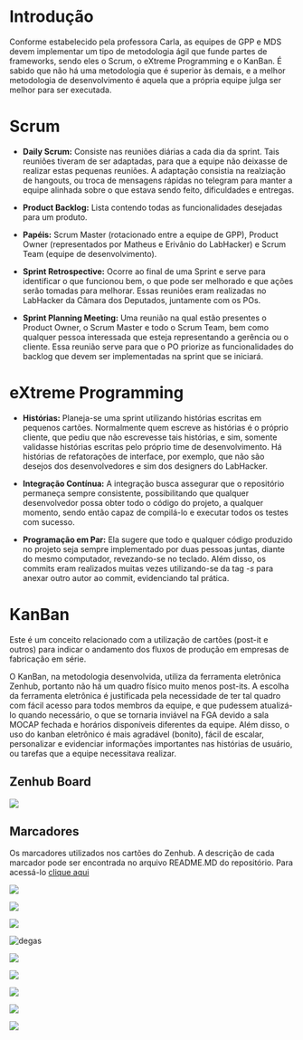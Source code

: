 # Introdução

Conforme estabelecido pela professora Carla, as equipes de GPP e MDS devem implementar um tipo de metodologia ágil que funde partes de frameworks, sendo eles o Scrum, o eXtreme Programming e o KanBan. É sabido que não há uma metodologia que é superior às demais, e a melhor metodologia de desenvolvimento é aquela que a própria equipe julga ser melhor para ser executada.

# Scrum 

* **Daily Scrum:** Consiste nas reuniões diárias a cada dia da sprint. Tais reuniões tiveram de ser adaptadas, para que a equipe não deixasse de realizar estas pequenas reuniões. A adaptação consistia na realziação de hangouts, ou troca de mensagens rápidas no telegram para manter a equipe alinhada sobre o que estava sendo feito, dificuldades e entregas.

* **Product Backlog:** Lista contendo todas as funcionalidades desejadas para um produto.

* **Papéis:** Scrum Master (rotacionado entre a equipe de GPP), Product Owner (representados por Matheus e Erivânio do LabHacker) e Scrum Team (equipe de desenvolvimento).

* **Sprint Retrospective:** Ocorre ao final de uma Sprint e serve para identificar o que funcionou bem, o que pode ser melhorado e que ações serão tomadas para melhorar. Essas reuniões eram realizadas no LabHacker da Câmara dos Deputados, juntamente com os POs.

* **Sprint Planning Meeting:** Uma reunião na qual estão presentes o Product Owner, o Scrum Master e todo o Scrum Team, bem como qualquer pessoa interessada que esteja representando a gerência ou o cliente. Essa reunião serve para que o PO priorize as funcionalidades do backlog que devem ser implementadas na sprint que se iniciará.

# eXtreme Programming

* **Histórias:** Planeja-se uma sprint utilizando histórias escritas em pequenos cartões. Normalmente quem escreve as histórias é o próprio cliente, que pediu que não escrevesse tais histórias, e sim, somente validasse histórias escritas pelo próprio time de desenvolvimento. Há histórias de refatorações de interface, por exemplo, que não são desejos dos desenvolvedores e sim dos designers do LabHacker.

* **Integração Contínua:** A integração busca assegurar que o repositório permaneça sempre consistente, possibilitando que qualquer desenvolvedor possa obter todo o código do projeto, a qualquer momento, sendo então capaz de compilá-lo e executar todos os testes com sucesso.

* **Programação em Par:** Ela sugere que todo e qualquer código produzido no projeto seja sempre implementado por duas pessoas juntas, diante do mesmo computador, revezando-se no teclado. Além disso, os commits eram realizados muitas vezes utilizando-se da tag _-s_ para anexar outro autor ao commit, evidenciando tal prática.


# KanBan

Este é um conceito relacionado com a utilização de cartões (post-it e outros) para indicar o andamento dos fluxos de produção em empresas de fabricação em série.

O KanBan, na metodologia desenvolvida, utiliza da ferramenta eletrônica Zenhub, portanto não há um quadro físico muito menos post-its. A escolha da ferramenta eletrônica é justificada pela necessidade de ter tal quadro com fácil acesso para todos membros da equipe, e que pudessem atualizá-lo quando necessário, o que se tornaria inviável na FGA devido a sala MOCAP fechada e horários disponíveis diferentes da equipe. Além disso, o uso do kanban eletrônico é mais agradável (bonito), fácil de escalar, personalizar e evidenciar informações importantes nas histórias de usuário, ou tarefas que a equipe necessitava realizar.


## Zenhub Board

![](https://raw.githubusercontent.com/wiki/fga-gpp-mds/2016.2-Time01-WikiLegis/imagens/kanban.png)

## Marcadores

Os marcadores utilizados nos cartões do Zenhub. A descrição de cada marcador pode ser encontrada no arquivo README.MD do repositório. Para acessá-lo [clique aqui](https://github.com/fga-gpp-mds/2016.2-WikiLegis/blob/master/README.md#labels)

![](https://raw.githubusercontent.com/wiki/fga-gpp-mds/2016.2-Time01-WikiLegis/imagens/labels/03_epic.png) 

![](https://raw.githubusercontent.com/wiki/fga-gpp-mds/2016.2-Time01-WikiLegis/imagens/labels/08_user.png) 

![](https://raw.githubusercontent.com/wiki/fga-gpp-mds/2016.2-Time01-WikiLegis/imagens/labels/07_techical.png)

![degas](https://raw.githubusercontent.com/wiki/fga-gpp-mds/2016.2-Time01-WikiLegis/imagens/labels/01_degas.png) 

![](https://raw.githubusercontent.com/wiki/fga-gpp-mds/2016.2-Time01-WikiLegis/imagens/labels/04_metrics.png) 

![](https://raw.githubusercontent.com/wiki/fga-gpp-mds/2016.2-Time01-WikiLegis/imagens/labels/05_refactor.png)

![](https://raw.githubusercontent.com/wiki/fga-gpp-mds/2016.2-Time01-WikiLegis/imagens/labels/06_script.png)

![](https://raw.githubusercontent.com/wiki/fga-gpp-mds/2016.2-Time01-WikiLegis/imagens/labels/09_wiki.png)

![](https://raw.githubusercontent.com/wiki/fga-gpp-mds/2016.2-Time01-WikiLegis/imagens/labels/02_deleted.png) 
